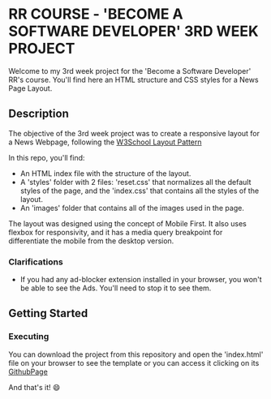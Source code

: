 # RR COURSE - 'BECOME A SOFTWARE DEVELOPER' 3RD WEEK PROJECT
Welcome to my 3rd week project for the 'Become a Software Developer' RR's course. You'll find here an HTML structure and CSS styles for a News Page Layout.

## Description
The objective of the 3rd week project was to create a responsive layout for a News Webpage, following the [W3School Layout Pattern](https://www.w3schools.com/css/css_website_layout.asp)

In this repo, you'll find:
* An HTML index file with the structure of the layout.
* A 'styles' folder with 2 files: 'reset.css' that normalizes all the default styles of the page, and the 'index.css' that contains all the styles of the layout.
* An 'images' folder that contains all of the images used in the page.

The layout was designed using the concept of Mobile First. It also uses flexbox for responsivity, and it has a media query breakpoint for differentiate the mobile from the desktop version.

### Clarifications
* If you had any ad-blocker extension installed in your browser, you won't be able to see the Ads. You'll need to stop it to see them.

## Getting Started
### Executing
You can download the project from this repository and open the 'index.html' file on your browser to see the template or you can access it clicking on its [GithubPage](https://www.w3schools.com/css/css_website_layout.asp)

And that's it! 😄
